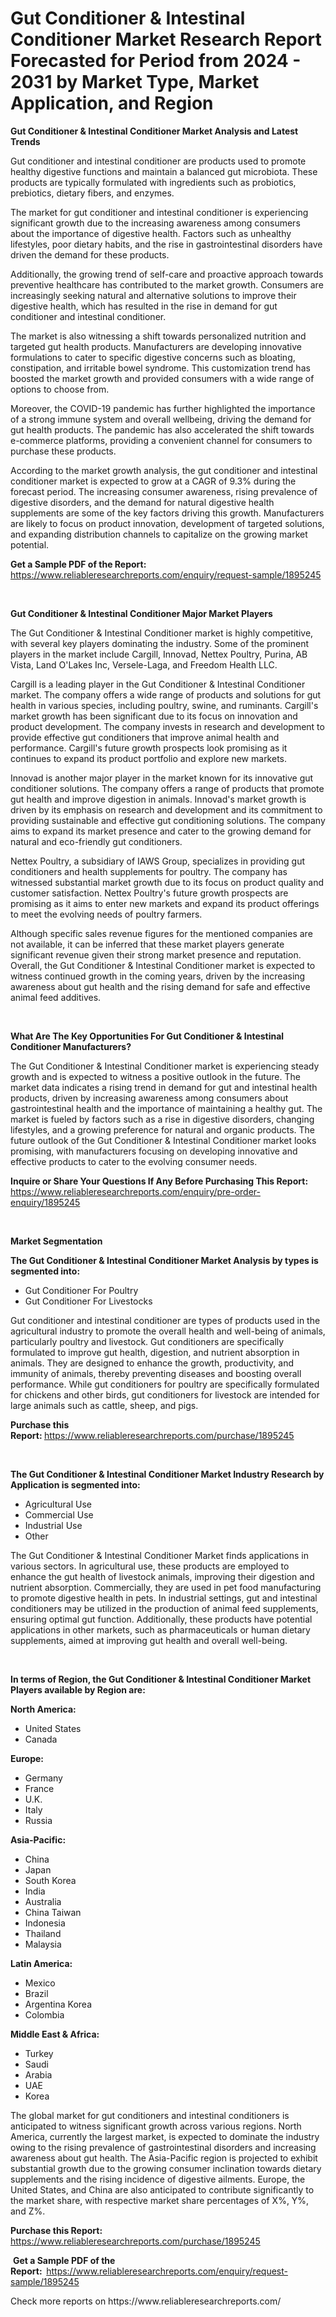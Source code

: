 <p><h1>Gut Conditioner & Intestinal Conditioner Market Research Report Forecasted for Period from 2024 -  2031 by Market Type, Market Application, and Region</h1></p><p><strong>Gut Conditioner & Intestinal Conditioner Market Analysis and Latest Trends</strong></p>
<p><p>Gut conditioner and intestinal conditioner are products used to promote healthy digestive functions and maintain a balanced gut microbiota. These products are typically formulated with ingredients such as probiotics, prebiotics, dietary fibers, and enzymes.</p><p>The market for gut conditioner and intestinal conditioner is experiencing significant growth due to the increasing awareness among consumers about the importance of digestive health. Factors such as unhealthy lifestyles, poor dietary habits, and the rise in gastrointestinal disorders have driven the demand for these products.</p><p>Additionally, the growing trend of self-care and proactive approach towards preventive healthcare has contributed to the market growth. Consumers are increasingly seeking natural and alternative solutions to improve their digestive health, which has resulted in the rise in demand for gut conditioner and intestinal conditioner.</p><p>The market is also witnessing a shift towards personalized nutrition and targeted gut health products. Manufacturers are developing innovative formulations to cater to specific digestive concerns such as bloating, constipation, and irritable bowel syndrome. This customization trend has boosted the market growth and provided consumers with a wide range of options to choose from.</p><p>Moreover, the COVID-19 pandemic has further highlighted the importance of a strong immune system and overall wellbeing, driving the demand for gut health products. The pandemic has also accelerated the shift towards e-commerce platforms, providing a convenient channel for consumers to purchase these products.</p><p>According to the market growth analysis, the gut conditioner and intestinal conditioner market is expected to grow at a CAGR of 9.3% during the forecast period. The increasing consumer awareness, rising prevalence of digestive disorders, and the demand for natural digestive health supplements are some of the key factors driving this growth. Manufacturers are likely to focus on product innovation, development of targeted solutions, and expanding distribution channels to capitalize on the growing market potential.</p></p>
<p><strong>Get a Sample PDF of the Report:&nbsp;</strong> <a href="https://www.reliableresearchreports.com/enquiry/request-sample/1895245">https://www.reliableresearchreports.com/enquiry/request-sample/1895245</a></p>
<p>&nbsp;</p>
<p><strong>Gut Conditioner & Intestinal Conditioner Major Market Players</strong></p>
<p><p>The Gut Conditioner & Intestinal Conditioner market is highly competitive, with several key players dominating the industry. Some of the prominent players in the market include Cargill, Innovad, Nettex Poultry, Purina, AB Vista, Land O'Lakes Inc, Versele-Laga, and Freedom Health LLC.</p><p>Cargill is a leading player in the Gut Conditioner & Intestinal Conditioner market. The company offers a wide range of products and solutions for gut health in various species, including poultry, swine, and ruminants. Cargill's market growth has been significant due to its focus on innovation and product development. The company invests in research and development to provide effective gut conditioners that improve animal health and performance. Cargill's future growth prospects look promising as it continues to expand its product portfolio and explore new markets.</p><p>Innovad is another major player in the market known for its innovative gut conditioner solutions. The company offers a range of products that promote gut health and improve digestion in animals. Innovad's market growth is driven by its emphasis on research and development and its commitment to providing sustainable and effective gut conditioning solutions. The company aims to expand its market presence and cater to the growing demand for natural and eco-friendly gut conditioners.</p><p>Nettex Poultry, a subsidiary of IAWS Group, specializes in providing gut conditioners and health supplements for poultry. The company has witnessed substantial market growth due to its focus on product quality and customer satisfaction. Nettex Poultry's future growth prospects are promising as it aims to enter new markets and expand its product offerings to meet the evolving needs of poultry farmers.</p><p>Although specific sales revenue figures for the mentioned companies are not available, it can be inferred that these market players generate significant revenue given their strong market presence and reputation. Overall, the Gut Conditioner & Intestinal Conditioner market is expected to witness continued growth in the coming years, driven by the increasing awareness about gut health and the rising demand for safe and effective animal feed additives.</p></p>
<p>&nbsp;</p>
<p><strong>What Are The Key Opportunities For Gut Conditioner & Intestinal Conditioner Manufacturers?</strong></p>
<p><p>The Gut Conditioner & Intestinal Conditioner market is experiencing steady growth and is expected to witness a positive outlook in the future. The market data indicates a rising trend in demand for gut and intestinal health products, driven by increasing awareness among consumers about gastrointestinal health and the importance of maintaining a healthy gut. The market is fueled by factors such as a rise in digestive disorders, changing lifestyles, and a growing preference for natural and organic products. The future outlook of the Gut Conditioner & Intestinal Conditioner market looks promising, with manufacturers focusing on developing innovative and effective products to cater to the evolving consumer needs.</p></p>
<p><strong>Inquire or Share Your Questions If Any Before Purchasing This Report:</strong> <a href="https://www.reliableresearchreports.com/enquiry/pre-order-enquiry/1895245">https://www.reliableresearchreports.com/enquiry/pre-order-enquiry/1895245</a></p>
<p>&nbsp;</p>
<p><strong>Market Segmentation</strong></p>
<p><strong>The Gut Conditioner & Intestinal Conditioner Market Analysis by types is segmented into:</strong></p>
<p><ul><li>Gut Conditioner For Poultry</li><li>Gut Conditioner For Livestocks</li></ul></p>
<p><p>Gut conditioner and intestinal conditioner are types of products used in the agricultural industry to promote the overall health and well-being of animals, particularly poultry and livestock. Gut conditioners are specifically formulated to improve gut health, digestion, and nutrient absorption in animals. They are designed to enhance the growth, productivity, and immunity of animals, thereby preventing diseases and boosting overall performance. While gut conditioners for poultry are specifically formulated for chickens and other birds, gut conditioners for livestock are intended for large animals such as cattle, sheep, and pigs.</p></p>
<p><strong>Purchase this Report:&nbsp;</strong><a href="https://www.reliableresearchreports.com/purchase/1895245">https://www.reliableresearchreports.com/purchase/1895245</a></p>
<p>&nbsp;</p>
<p><strong>The Gut Conditioner & Intestinal Conditioner Market Industry Research by Application is segmented into:</strong></p>
<p><ul><li>Agricultural Use</li><li>Commercial Use</li><li>Industrial Use</li><li>Other</li></ul></p>
<p><p>The Gut Conditioner & Intestinal Conditioner Market finds applications in various sectors. In agricultural use, these products are employed to enhance the gut health of livestock animals, improving their digestion and nutrient absorption. Commercially, they are used in pet food manufacturing to promote digestive health in pets. In industrial settings, gut and intestinal conditioners may be utilized in the production of animal feed supplements, ensuring optimal gut function. Additionally, these products have potential applications in other markets, such as pharmaceuticals or human dietary supplements, aimed at improving gut health and overall well-being.</p></p>
<p>&nbsp;</p>
<p><strong>In terms of Region, the Gut Conditioner & Intestinal Conditioner Market Players available by Region are:</strong></p>
<p>
    <p> <strong> North America: </strong>
        <ul>
            <li>United States</li>
            <li>Canada</li>
        </ul>
        </p> 
    <p> <strong> Europe: </strong>
        <ul>
            <li>Germany</li>
            <li>France</li>
            <li>U.K.</li>
            <li>Italy</li>
            <li>Russia</li>
        </ul>
        </p> 
    <p> <strong> Asia-Pacific: </strong>
        <ul>
            <li>China</li>
            <li>Japan</li>
            <li>South Korea</li>
            <li>India</li>
            <li>Australia</li>
            <li>China Taiwan</li>
            <li>Indonesia</li>
            <li>Thailand</li>
            <li>Malaysia</li>
        </ul>
        </p> 
    <p> <strong> Latin America: </strong>
        <ul>
            <li>Mexico</li>
            <li>Brazil</li>
            <li>Argentina Korea</li>
            <li>Colombia</li>
        </ul>
        </p> 
    <p> <strong> Middle East & Africa: </strong>
        <ul>
            <li>Turkey</li>
            <li>Saudi</li>
            <li>Arabia</li>
            <li>UAE</li>
            <li>Korea</li>
        </ul>
    </p>
    </p>
<p><p>The global market for gut conditioners and intestinal conditioners is anticipated to witness significant growth across various regions. North America, currently the largest market, is expected to dominate the industry owing to the rising prevalence of gastrointestinal disorders and increasing awareness about gut health. The Asia-Pacific region is projected to exhibit substantial growth due to the growing consumer inclination towards dietary supplements and the rising incidence of digestive ailments. Europe, the United States, and China are also anticipated to contribute significantly to the market share, with respective market share percentages of X%, Y%, and Z%.</p></p>
<p><strong>Purchase this Report: </strong><a href="https://www.reliableresearchreports.com/purchase/1895245">https://www.reliableresearchreports.com/purchase/1895245</a></p>
<p>&nbsp;<strong>Get a Sample PDF of the Report:&nbsp;&nbsp;</strong><a href="https://www.reliableresearchreports.com/enquiry/request-sample/1895245">https://www.reliableresearchreports.com/enquiry/request-sample/1895245</a></p>
<p><strong></strong></p>
<p>Check more reports on https://www.reliableresearchreports.com/</p>